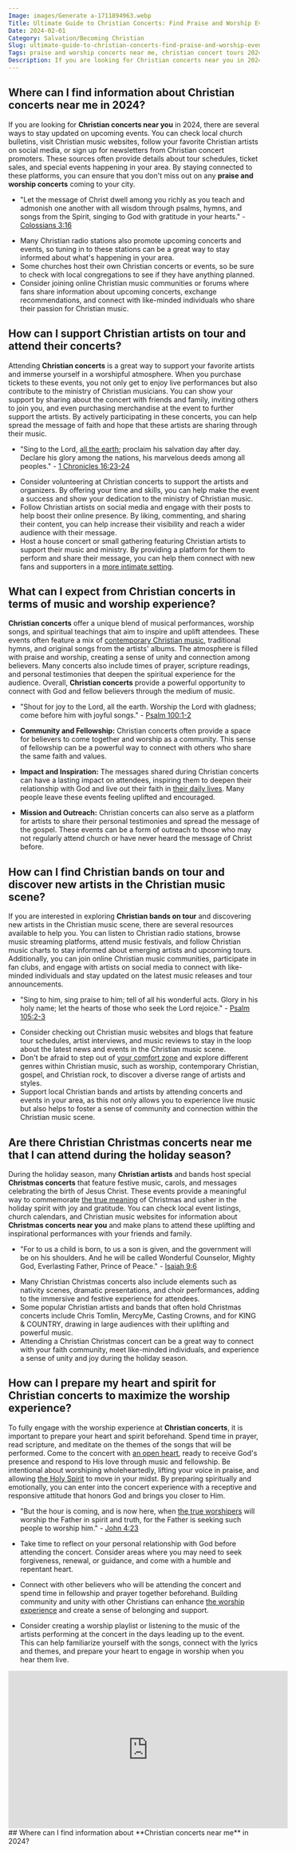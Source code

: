 ```yaml
---
Image: images/Generate a-1711894963.webp
Title: Ultimate Guide to Christian Concerts: Find Praise and Worship Events Near Me
Date: 2024-02-01
Category: Salvation/Becoming Christian
Slug: ultimate-guide-to-christian-concerts-find-praise-and-worship-events-near-me
Tags: praise and worship concerts near me, christian concert tours 2024, local christian concerts, christian concerts near me 2024, christian artist concerts near me, christian concerts in 2024, religious concerts near me, christian singers on tour, christian concerts near me, christian bands on tour, christian music tours near me, christian concerts near me in 2024, christian concerts coming up, christian music tours 2024, christian christmas concerts near me, christian artist concerts, salvation, becoming christian
Description: If you are looking for Christian concerts near you in 2024 there are several ways to stay updated on upcoming events You can check local church bulletins visit Christian music websites follow your favorite Christian artists on social media or sign up for newsletters from Christian concert promoters These sources
---
```


## Where can I find information about **Christian concerts near me** in 2024?

If you are looking for **Christian concerts near you** in 2024, there are several ways to stay updated on upcoming events. You can check local church bulletins, visit Christian music websites, follow your favorite Christian artists on social media, or sign up for newsletters from Christian concert promoters. These sources often provide details about tour schedules, ticket sales, and special events happening in your area. By staying connected to these platforms, you can ensure that you don't miss out on any **praise and worship concerts** coming to your city.

* "Let the message of Christ dwell among you richly as you teach and admonish one another with all wisdom through psalms, hymns, and songs from the Spirit, singing to God with gratitude in your hearts." - [Colossians 3:16](https://www.bibleref.com/Colossians/3/Colossians-3-16.html)

- Many Christian radio stations also promote upcoming concerts and events, so tuning in to these stations can be a great way to stay informed about what's happening in your area.
- Some churches host their own Christian concerts or events, so be sure to check with local congregations to see if they have anything planned.
- Consider joining online Christian music communities or forums where fans share information about upcoming concerts, exchange recommendations, and connect with like-minded individuals who share their passion for Christian music.

## How can I support **Christian artists** on tour and attend their concerts?

Attending **Christian concerts** is a great way to support your favorite artists and immerse yourself in a worshipful atmosphere. When you purchase tickets to these events, you not only get to enjoy live performances but also contribute to the ministry of Christian musicians. You can show your support by sharing about the concert with friends and family, inviting others to join you, and even purchasing merchandise at the event to further support the artists. By actively participating in these concerts, you can help spread the message of faith and hope that these artists are sharing through their music.

* "Sing to the Lord, [all the earth](/christian-arts-and-media-dominance); proclaim his salvation day after day. Declare his glory among the nations, his marvelous deeds among all peoples." - [1 Chronicles 16:23-24](https://www.bibleref.com/1-Chronicles/16/1-Chronicles-16-23.html)

- Consider volunteering at Christian concerts to support the artists and organizers. By offering your time and skills, you can help make the event a success and show your dedication to the ministry of Christian music.
- Follow Christian artists on social media and engage with their posts to help boost their online presence. By liking, commenting, and sharing their content, you can help increase their visibility and reach a wider audience with their message.
- Host a house concert or small gathering featuring Christian artists to support their music and ministry. By providing a platform for them to perform and share their message, you can help them connect with new fans and supporters in a [more intimate setting](/7-essential-steps-to-grow-your-faith-stronger).

## What can I expect from **Christian concerts** in terms of music and worship experience?

**Christian concerts** offer a unique blend of musical performances, worship songs, and spiritual teachings that aim to inspire and uplift attendees. These events often feature a mix of [contemporary Christian music](/christian-music-industry), traditional hymns, and original songs from the artists' albums. The atmosphere is filled with praise and worship, creating a sense of unity and connection among believers. Many concerts also include times of prayer, scripture readings, and personal testimonies that deepen the spiritual experience for the audience. Overall, **Christian concerts** provide a powerful opportunity to connect with God and fellow believers through the medium of music.

* "Shout for joy to the Lord, all the earth. Worship the Lord with gladness; come before him with joyful songs." - [Psalm 100:1-2](https://www.bibleref.com/Psalm/100/Psalm-100-1.html)

- **Community and Fellowship:** Christian concerts often provide a space for believers to come together and worship as a community. This sense of fellowship can be a powerful way to connect with others who share the same faith and values.

- **Impact and Inspiration:** The messages shared during Christian concerts can have a lasting impact on attendees, inspiring them to deepen their relationship with God and live out their faith in [their daily lives](/the-origin-of-the-holy-spirit-in-scripture-a-comprehensive-guide). Many people leave these events feeling uplifted and encouraged.

- **Mission and Outreach:** Christian concerts can also serve as a platform for artists to share their personal testimonies and spread the message of the gospel. These events can be a form of outreach to those who may not regularly attend church or have never heard the message of Christ before.

## How can I find **Christian bands on tour** and discover new artists in the Christian music scene?

If you are interested in exploring **Christian bands on tour** and discovering new artists in the Christian music scene, there are several resources available to help you. You can listen to Christian radio stations, browse music streaming platforms, attend music festivals, and follow Christian music charts to stay informed about emerging artists and upcoming tours. Additionally, you can join online Christian music communities, participate in fan clubs, and engage with artists on social media to connect with like-minded individuals and stay updated on the latest music releases and tour announcements.

* "Sing to him, sing praise to him; tell of all his wonderful acts. Glory in his holy name; let the hearts of those who seek the Lord rejoice." - [Psalm 105:2-3](https://www.bibleref.com/Psalm/105/Psalm-105-2.html)

- Consider checking out Christian music websites and blogs that feature tour schedules, artist interviews, and music reviews to stay in the loop about the latest news and events in the Christian music scene.
- Don't be afraid to step out of [your comfort zone](/7-essential-steps-to-grow-your-faith-stronger) and explore different genres within Christian music, such as worship, contemporary Christian, gospel, and Christian rock, to discover a diverse range of artists and styles.
- Support local Christian bands and artists by attending concerts and events in your area, as this not only allows you to experience live music but also helps to foster a sense of community and connection within the Christian music scene.

## Are there **Christian Christmas concerts near me** that I can attend during the holiday season?

During the holiday season, many **Christian artists** and bands host special **Christmas concerts** that feature festive music, carols, and messages celebrating the birth of Jesus Christ. These events provide a meaningful way to commemorate [the true meaning](/journey-to-faith-understanding-and-embracing-christianity) of Christmas and usher in the holiday spirit with joy and gratitude. You can check local event listings, church calendars, and Christian music websites for information about **Christmas concerts near you** and make plans to attend these uplifting and inspirational performances with your friends and family.

* "For to us a child is born, to us a son is given, and the government will be on his shoulders. And he will be called Wonderful Counselor, Mighty God, Everlasting Father, Prince of Peace." - [Isaiah 9:6](https://www.bibleref.com/Isaiah/9/Isaiah-9-6.html)

- Many Christian Christmas concerts also include elements such as nativity scenes, dramatic presentations, and choir performances, adding to the immersive and festive experience for attendees.
- Some popular Christian artists and bands that often hold Christmas concerts include Chris Tomlin, MercyMe, Casting Crowns, and for KING & COUNTRY, drawing in large audiences with their uplifting and powerful music.
- Attending a Christian Christmas concert can be a great way to connect with your faith community, meet like-minded individuals, and experience a sense of unity and joy during the holiday season.

## How can I prepare my heart and spirit for **Christian concerts** to maximize the worship experience?

To fully engage with the worship experience at **Christian concerts**, it is important to prepare your heart and spirit beforehand. Spend time in prayer, read scripture, and meditate on the themes of the songs that will be performed. Come to the concert with [an open heart](/prayers-for-faith-and-trust), ready to receive God's presence and respond to His love through music and fellowship. Be intentional about worshiping wholeheartedly, lifting your voice in praise, and allowing [the Holy Spirit](/10-essential-bible-verses-for-strength-and-encouragement) to move in your midst. By preparing spiritually and emotionally, you can enter into the concert experience with a receptive and responsive attitude that honors God and brings you closer to Him.

* "But the hour is coming, and is now here, when [the true worshipers](/christian-symbols-in-public-spaces) will worship the Father in spirit and truth, for the Father is seeking such people to worship him." - [John 4:23](https://www.bibleref.com/John/4/John-4-23.html)

- Take time to reflect on your personal relationship with God before attending the concert. Consider areas where you may need to seek forgiveness, renewal, or guidance, and come with a humble and repentant heart.

- Connect with other believers who will be attending the concert and spend time in fellowship and prayer together beforehand. Building community and unity with other Christians can enhance [the worship experience](/black-church-congregational-songs) and create a sense of belonging and support.

- Consider creating a worship playlist or listening to the music of the artists performing at the concert in the days leading up to the event. This can help familiarize yourself with the songs, connect with the lyrics and themes, and prepare your heart to engage in worship when you hear them live.

<iframe width="560" height="315" src="https://www.youtube.com/embed/zxziCXI0IvU" frameborder="0" allow="autoplay; encrypted-media" allowfullscreen></iframe>
## Where can I find information about **Christian concerts near me** in 2024?